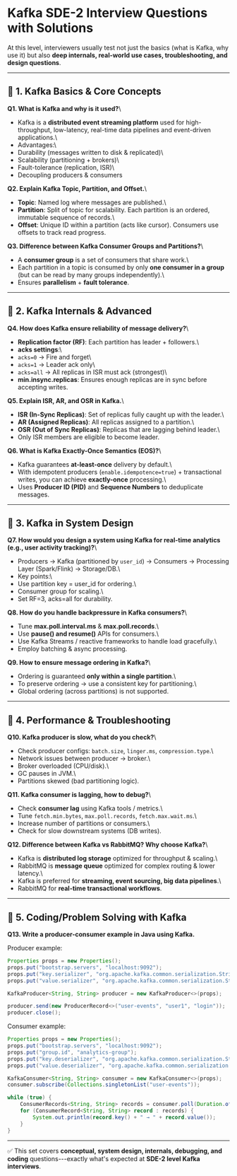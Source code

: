 # Kafka SDE-2 Interview Questions with Solutions

At this level, interviewers usually test not just the basics (what is
Kafka, why use it) but also **deep internals, real-world use cases,
troubleshooting, and design questions**.

------------------------------------------------------------------------

## 🔹 1. Kafka Basics & Core Concepts

**Q1. What is Kafka and why is it used?**\
- Kafka is a **distributed event streaming platform** used for
high-throughput, low-latency, real-time data pipelines and event-driven
applications.\
- Advantages:\
- Durability (messages written to disk & replicated)\
- Scalability (partitioning + brokers)\
- Fault-tolerance (replication, ISR)\
- Decoupling producers & consumers

**Q2. Explain Kafka Topic, Partition, and Offset.**\
- **Topic**: Named log where messages are published.\
- **Partition**: Split of topic for scalability. Each partition is an
ordered, immutable sequence of records.\
- **Offset**: Unique ID within a partition (acts like cursor). Consumers
use offsets to track read progress.

**Q3. Difference between Kafka Consumer Groups and Partitions?**\
- A **consumer group** is a set of consumers that share work.\
- Each partition in a topic is consumed by only **one consumer in a
group** (but can be read by many groups independently).\
- Ensures **parallelism** + **fault tolerance**.

------------------------------------------------------------------------

## 🔹 2. Kafka Internals & Advanced

**Q4. How does Kafka ensure reliability of message delivery?**\
- **Replication factor (RF)**: Each partition has leader + followers.\
- **acks settings**:\
- `acks=0` → Fire and forget\
- `acks=1` → Leader ack only\
- `acks=all` → All replicas in ISR must ack (strongest)\
- **min.insync.replicas**: Ensures enough replicas are in sync before
accepting writes.

**Q5. Explain ISR, AR, and OSR in Kafka.**\
- **ISR (In-Sync Replicas)**: Set of replicas fully caught up with the
leader.\
- **AR (Assigned Replicas)**: All replicas assigned to a partition.\
- **OSR (Out of Sync Replicas)**: Replicas that are lagging behind
leader.\
- Only ISR members are eligible to become leader.

**Q6. What is Kafka Exactly-Once Semantics (EOS)?**\
- Kafka guarantees **at-least-once** delivery by default.\
- With idempotent producers (`enable.idempotence=true`) + transactional
writes, you can achieve **exactly-once** processing.\
- Uses **Producer ID (PID)** and **Sequence Numbers** to deduplicate
messages.

------------------------------------------------------------------------

## 🔹 3. Kafka in System Design

**Q7. How would you design a system using Kafka for real-time analytics
(e.g., user activity tracking)?**\
- Producers → Kafka (partitioned by `user_id`) → Consumers → Processing
Layer (Spark/Flink) → Storage/DB.\
- Key points:\
- Use partition key = user_id for ordering.\
- Consumer group for scaling.\
- Set RF=3, acks=all for durability.

**Q8. How do you handle backpressure in Kafka consumers?**\
- Tune **max.poll.interval.ms** & **max.poll.records**.\
- Use **pause() and resume()** APIs for consumers.\
- Use Kafka Streams / reactive frameworks to handle load gracefully.\
- Employ batching & async processing.

**Q9. How to ensure message ordering in Kafka?**\
- Ordering is guaranteed **only within a single partition**.\
- To preserve ordering → use a consistent key for partitioning.\
- Global ordering (across partitions) is not supported.

------------------------------------------------------------------------

## 🔹 4. Performance & Troubleshooting

**Q10. Kafka producer is slow, what do you check?**\
- Check producer configs: `batch.size`, `linger.ms`,
`compression.type`.\
- Network issues between producer → broker.\
- Broker overloaded (CPU/disk).\
- GC pauses in JVM.\
- Partitions skewed (bad partitioning logic).

**Q11. Kafka consumer is lagging, how to debug?**\
- Check **consumer lag** using Kafka tools / metrics.\
- Tune `fetch.min.bytes`, `max.poll.records`, `fetch.max.wait.ms`.\
- Increase number of partitions or consumers.\
- Check for slow downstream systems (DB writes).

**Q12. Difference between Kafka vs RabbitMQ? Why choose Kafka?**\
- Kafka is **distributed log storage** optimized for throughput &
scaling.\
- RabbitMQ is **message queue** optimized for complex routing & lower
latency.\
- Kafka is preferred for **streaming, event sourcing, big data
pipelines**.\
- RabbitMQ for **real-time transactional workflows**.

------------------------------------------------------------------------

## 🔹 5. Coding/Problem Solving with Kafka

**Q13. Write a producer-consumer example in Java using Kafka.**

Producer example:

``` java
Properties props = new Properties();
props.put("bootstrap.servers", "localhost:9092");
props.put("key.serializer", "org.apache.kafka.common.serialization.StringSerializer");
props.put("value.serializer", "org.apache.kafka.common.serialization.StringSerializer");

KafkaProducer<String, String> producer = new KafkaProducer<>(props);

producer.send(new ProducerRecord<>("user-events", "user1", "login"));
producer.close();
```

Consumer example:

``` java
Properties props = new Properties();
props.put("bootstrap.servers", "localhost:9092");
props.put("group.id", "analytics-group");
props.put("key.deserializer", "org.apache.kafka.common.serialization.StringDeserializer");
props.put("value.deserializer", "org.apache.kafka.common.serialization.StringDeserializer");

KafkaConsumer<String, String> consumer = new KafkaConsumer<>(props);
consumer.subscribe(Collections.singletonList("user-events"));

while (true) {
    ConsumerRecords<String, String> records = consumer.poll(Duration.ofMillis(100));
    for (ConsumerRecord<String, String> record : records) {
        System.out.println(record.key() + " → " + record.value());
    }
}
```

------------------------------------------------------------------------

✅ This set covers **conceptual, system design, internals, debugging,
and coding** questions---exactly what's expected at **SDE-2 level Kafka
interviews**.
